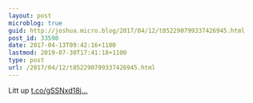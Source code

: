 ```yaml
---
layout: post
microblog: true
guid: http://joshua.micro.blog/2017/04/12/t852290799337426945.html
post_id: 33598
date: 2017-04-13T09:42:16+1100
lastmod: 2019-07-30T17:41:18+1100
type: post
url: /2017/04/12/t852290799337426945.html
---
```

Litt up [t.co/gSSNxd18j...](https://t.co/gSSNxd18jN)
